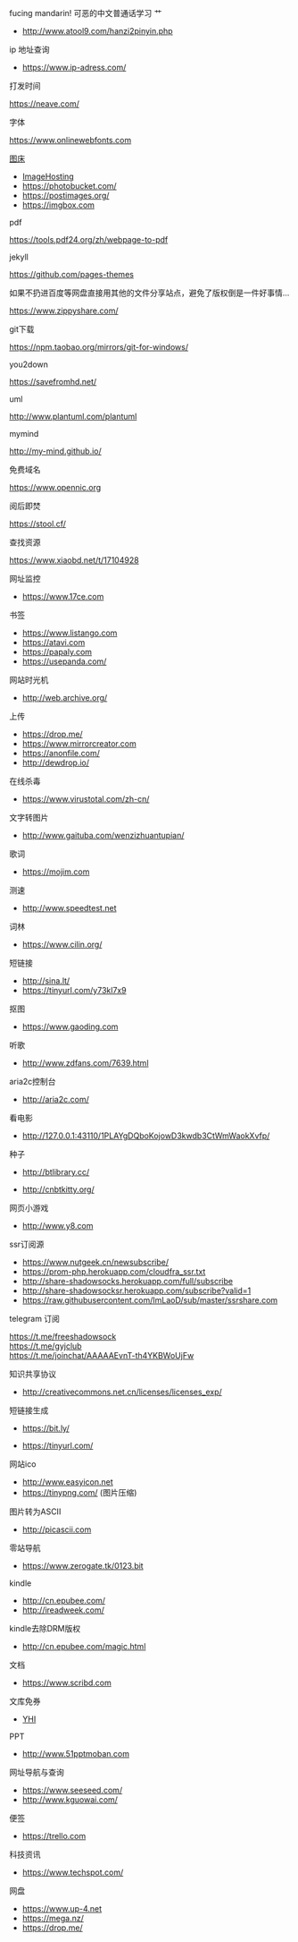 fucing mandarin! 可恶的中文普通话学习 艹

* http://www.atool9.com/hanzi2pinyin.php


ip 地址查询

* https://www.ip-adress.com/

打发时间

https://neave.com/

字体

https://www.onlinewebfonts.com


[图床](https://github.com/hoodiearon/WebSiteOutlook/blob/master/%E5%AE%9E%E7%94%A8%E7%AB%99%E7%82%B9/%E5%9B%BE%E7%89%87%E3%80%81%E5%9B%BE%E5%BA%8A%E3%80%81PPT/%E5%9B%BE%E5%BA%8A.md)
* [ImageHosting](https://www.google.com/search?q=ImageHosting&oq=ImageHosting&aqs=chrome..69i57j69i60l3&sourceid=chrome&ie=UTF-8)
* https://photobucket.com/
* https://postimages.org/
* https://imgbox.com

pdf

https://tools.pdf24.org/zh/webpage-to-pdf

jekyll

https://github.com/pages-themes

如果不扔进百度等网盘直接用其他的文件分享站点，避免了版权倒是一件好事情...

https://www.zippyshare.com/

git下载

https://npm.taobao.org/mirrors/git-for-windows/

you2down

https://savefromhd.net/


uml

http://www.plantuml.com/plantuml

mymind

http://my-mind.github.io/

免费域名

https://www.opennic.org

阅后即焚

https://stool.cf/

查找资源

https://www.xiaobd.net/t/17104928

网址监控
* https://www.17ce.com

书签
* https://www.listango.com
* https://atavi.com
* https://papaly.com
* https://usepanda.com/

网站时光机

* http://web.archive.org/

上传

* https://drop.me/
* https://www.mirrorcreator.com
* https://anonfile.com/
* http://dewdrop.io/

在线杀毒

* https://www.virustotal.com/zh-cn/

文字转图片

* http://www.gaituba.com/wenzizhuantupian/

歌词

* https://mojim.com

测速

* http://www.speedtest.net

词林

* https://www.cilin.org/

短链接

* http://sina.lt/
* https://tinyurl.com/y73kl7x9


抠图

* https://www.gaoding.com

听歌

* http://www.zdfans.com/7639.html

aria2c控制台

* http://aria2c.com/

看电影

* http://127.0.0.1:43110/1PLAYgDQboKojowD3kwdb3CtWmWaokXvfp/

种子

* http://btlibrary.cc/

* http://cnbtkitty.org/

网页小游戏

* http://www.y8.com


ssr订阅源
* https://www.nutgeek.cn/newsubscribe/
* https://prom-php.herokuapp.com/cloudfra_ssr.txt
* http://share-shadowsocks.herokuapp.com/full/subscribe
* http://share-shadowsocksr.herokuapp.com/subscribe?valid=1
* https://raw.githubusercontent.com/ImLaoD/sub/master/ssrshare.com

telegram 订阅

https://t.me/freeshadowsock  
https://t.me/gyjclub  
https://t.me/joinchat/AAAAAEvnT-th4YKBWoUjFw


知识共享协议

*  http://creativecommons.net.cn/licenses/licenses_exp/

短链接生成

* https://bit.ly/

* https://tinyurl.com/

网站ico

* http://www.easyicon.net
* https://tinypng.com/ (图片压缩)

图片转为ASCII

* http://picascii.com

零站导航

* https://www.zerogate.tk/0123.bit

kindle

* http://cn.epubee.com/
* http://ireadweek.com/


kindle去除DRM版权

* http://cn.epubee.com/magic.html

文档

* https://www.scribd.com

文库免券

* [YHI](https://shui.azurewebsites.net/bdwk/)

PPT

* http://www.51pptmoban.com

网址导航与查询

* https://www.seeseed.com/
* http://www.kguowai.com/

便签

* https://trello.com

科技资讯

* https://www.techspot.com/

网盘

* https://www.up-4.net
* https://mega.nz/
* https://drop.me/
